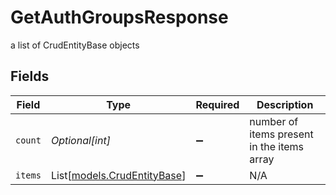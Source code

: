 # GetAuthGroupsResponse

a list of CrudEntityBase objects


## Fields

| Field                                                      | Type                                                       | Required                                                   | Description                                                |
| ---------------------------------------------------------- | ---------------------------------------------------------- | ---------------------------------------------------------- | ---------------------------------------------------------- |
| `count`                                                    | *Optional[int]*                                            | :heavy_minus_sign:                                         | number of items present in the items array                 |
| `items`                                                    | List[[models.CrudEntityBase](../models/crudentitybase.md)] | :heavy_minus_sign:                                         | N/A                                                        |